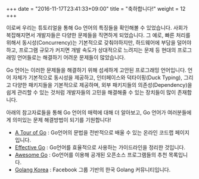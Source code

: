 +++
date = "2016-11-17T23:41:33+09:00"
title = "축하합니다!"
weight = 12
+++

이로써 우리는 튜토리얼을 통해 Go 언어의 특징들을 확인해볼 수 있었습니다. 사회가 복잡해지면서 개발자들은 다양한 문제들을 직면하게 되었습니다. 그 예로, 빠른 처리를 위해서 동시성(Concurrency)는 기본적으로 갖춰야하지만, 하드웨어에 부담을 덜어야하고, 프로그램 규모가 커지면 개발 속도가 상대적으로 느려지는 문제 등 현대의 프로그래밍 언어들로는 해결하기 어려운 문제들이 많았습니다.

Go 언어는 이러한 문제들을 해결하기 위해 섬세하게 고안된 프로그래밍 언어입니다. 언어 자체가 기본적으로 동시성을 제공하고, 인터페이스와 덕타이핑(Duck Typing), 그리고 다양한 패키지들을 기본적으로 제공하며, 외부 패키지들의 의존성(Dependency)을 쉽게 관리할 수 있는 것처럼 개발자들의 고민을 해결해줄 수 있는 장치들이 많이 존재합니다.

아래의 참고자료들을 통해 Go 언어의 매력에 대해 더 알아보고, Go 언어가 여러분들에게 의미있는 문제 해결방법이 되기를 기원합니다!

* [A Tour of Go](https://tour.golang.org) : Go언어의 문법을 전반적으로 배울 수 있는 온라인 코드랩 페이지입니다.
* [Effective Go](https://golang.org/doc/effective_go.html) : Go언어를 효율적으로 사용하는 가이드라인을 정리한 것입니다.
* [Awesome Go](http://awesome-go.com/) : Go언어를 이용해 공개된 오픈소스 프로그램들의 추천 목록입니다.
* [Golang Korea](https://www.facebook.com/groups/golangko/) : Facebook 그룹 기반의 한국 Golang 커뮤니티입니다.
